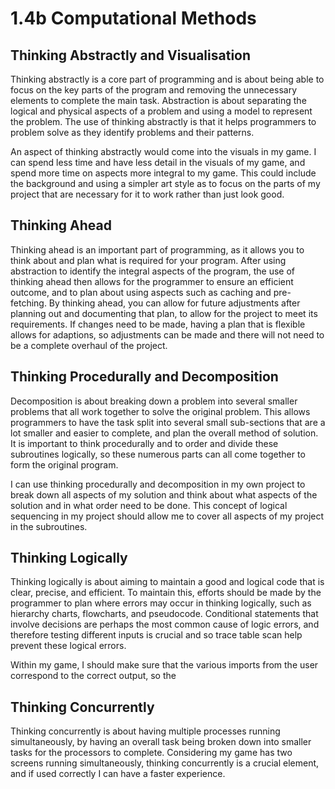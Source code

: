 # 1.4b Computational Methods

## Thinking Abstractly and Visualisation

Thinking abstractly is a core part of programming and is about being able to focus on the key parts of the program and removing the unnecessary elements to complete the main task. Abstraction is about separating the logical and physical aspects of a problem and using a model to represent the problem. The use of thinking abstractly is that it helps programmers to problem solve as they identify problems and their patterns.

An aspect of thinking abstractly would come into the visuals in my game. I can spend less time and have less detail in the visuals of my game, and spend more time on aspects more integral to my game. This could include the background and using a simpler art style as to focus on the parts of my project that are necessary for it to work rather than just look good.&#x20;

## Thinking Ahead

Thinking ahead is an important part of programming, as it allows you to think about and plan what is required for your program. After using abstraction to identify the integral aspects of the program, the use of thinking ahead then allows for the programmer to ensure an efficient outcome, and to plan about using aspects such as caching and pre-fetching. By thinking ahead, you can allow for future adjustments after planning out and documenting that plan, to allow for the project to meet its requirements. If changes need to be made, having a plan that is flexible allows for adaptions, so adjustments can be made and there will not need to be a complete overhaul of the project.&#x20;

## Thinking Procedurally and Decomposition

Decomposition is about breaking down a problem into several smaller problems that all work together to solve the original problem. This allows programmers to have the task split into several small sub-sections that are a lot smaller and easier to complete, and plan the overall method of solution. It is important to think procedurally and to order and divide these subroutines logically, so these numerous parts can all come together to form the original program.

I can use thinking procedurally and decomposition in my own project to break down all aspects of my solution and think about what aspects of the solution and in what order need to be done. This concept of logical sequencing in my project should allow me to cover all aspects of my project in the subroutines.

## Thinking Logically

Thinking logically is about aiming to maintain a good and logical code that is clear, precise, and efficient. To maintain this, efforts should be made by the programmer to plan where errors may occur in thinking logically, such as hierarchy charts, flowcharts, and pseudocode. Conditional statements that involve decisions are perhaps the most common cause of logic errors, and therefore testing different inputs is crucial and so trace table scan help prevent these logical errors.

Within my game, I should make sure that the various imports from the user correspond to the correct output, so the&#x20;

## Thinking Concurrently

Thinking concurrently is about having multiple processes running simultaneously, by having an overall task being broken down into smaller tasks for the processors to complete. Considering my game has two screens running simultaneously, thinking concurrently is a crucial element, and if used correctly I can have a faster experience.
